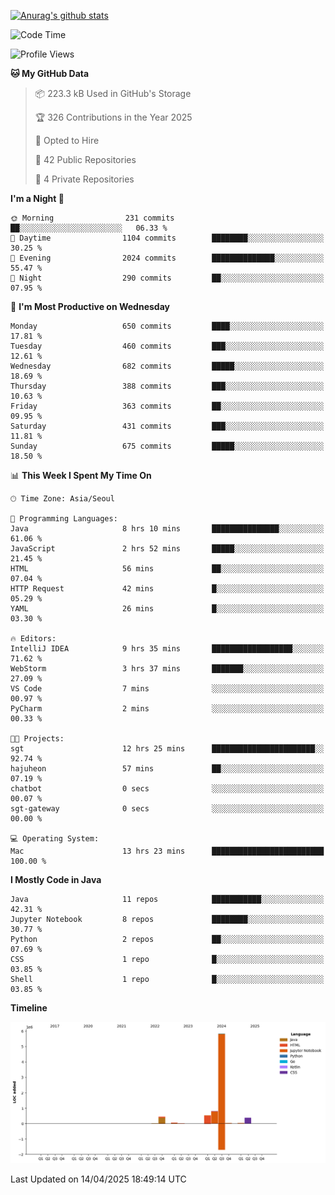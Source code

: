 [![Anurag's github stats](https://github-readme-stats.vercel.app/api?username=hajubal)](https://github.com/anuraghazra/github-readme-stats)

<!--START_SECTION:waka-->
![Code Time](http://img.shields.io/badge/Code%20Time-367%20hrs%203%20mins-blue)

![Profile Views](http://img.shields.io/badge/Profile%20Views-0-blue)

**🐱 My GitHub Data** 

> 📦 223.3 kB Used in GitHub's Storage 
 > 
> 🏆 326 Contributions in the Year 2025
 > 
> 💼 Opted to Hire
 > 
> 📜 42 Public Repositories 
 > 
> 🔑 4 Private Repositories 
 > 
**I'm a Night 🦉** 

```text
🌞 Morning                231 commits         ██░░░░░░░░░░░░░░░░░░░░░░░   06.33 % 
🌆 Daytime                1104 commits        ████████░░░░░░░░░░░░░░░░░   30.25 % 
🌃 Evening                2024 commits        ██████████████░░░░░░░░░░░   55.47 % 
🌙 Night                  290 commits         ██░░░░░░░░░░░░░░░░░░░░░░░   07.95 % 
```
📅 **I'm Most Productive on Wednesday** 

```text
Monday                   650 commits         ████░░░░░░░░░░░░░░░░░░░░░   17.81 % 
Tuesday                  460 commits         ███░░░░░░░░░░░░░░░░░░░░░░   12.61 % 
Wednesday                682 commits         █████░░░░░░░░░░░░░░░░░░░░   18.69 % 
Thursday                 388 commits         ███░░░░░░░░░░░░░░░░░░░░░░   10.63 % 
Friday                   363 commits         ██░░░░░░░░░░░░░░░░░░░░░░░   09.95 % 
Saturday                 431 commits         ███░░░░░░░░░░░░░░░░░░░░░░   11.81 % 
Sunday                   675 commits         █████░░░░░░░░░░░░░░░░░░░░   18.50 % 
```


📊 **This Week I Spent My Time On** 

```text
🕑︎ Time Zone: Asia/Seoul

💬 Programming Languages: 
Java                     8 hrs 10 mins       ███████████████░░░░░░░░░░   61.06 % 
JavaScript               2 hrs 52 mins       █████░░░░░░░░░░░░░░░░░░░░   21.45 % 
HTML                     56 mins             ██░░░░░░░░░░░░░░░░░░░░░░░   07.04 % 
HTTP Request             42 mins             █░░░░░░░░░░░░░░░░░░░░░░░░   05.29 % 
YAML                     26 mins             █░░░░░░░░░░░░░░░░░░░░░░░░   03.30 % 

🔥 Editors: 
IntelliJ IDEA            9 hrs 35 mins       ██████████████████░░░░░░░   71.62 % 
WebStorm                 3 hrs 37 mins       ███████░░░░░░░░░░░░░░░░░░   27.09 % 
VS Code                  7 mins              ░░░░░░░░░░░░░░░░░░░░░░░░░   00.97 % 
PyCharm                  2 mins              ░░░░░░░░░░░░░░░░░░░░░░░░░   00.33 % 

🐱‍💻 Projects: 
sgt                      12 hrs 25 mins      ███████████████████████░░   92.74 % 
hajuheon                 57 mins             ██░░░░░░░░░░░░░░░░░░░░░░░   07.19 % 
chatbot                  0 secs              ░░░░░░░░░░░░░░░░░░░░░░░░░   00.07 % 
sgt-gateway              0 secs              ░░░░░░░░░░░░░░░░░░░░░░░░░   00.00 % 

💻 Operating System: 
Mac                      13 hrs 23 mins      █████████████████████████   100.00 % 
```

**I Mostly Code in Java** 

```text
Java                     11 repos            ███████████░░░░░░░░░░░░░░   42.31 % 
Jupyter Notebook         8 repos             ████████░░░░░░░░░░░░░░░░░   30.77 % 
Python                   2 repos             ██░░░░░░░░░░░░░░░░░░░░░░░   07.69 % 
CSS                      1 repo              █░░░░░░░░░░░░░░░░░░░░░░░░   03.85 % 
Shell                    1 repo              █░░░░░░░░░░░░░░░░░░░░░░░░   03.85 % 
```



**Timeline**

![Lines of Code chart](https://raw.githubusercontent.com/hajubal/hajubal/main/assets/bar_graph.png)


 Last Updated on 14/04/2025 18:49:14 UTC
<!--END_SECTION:waka-->